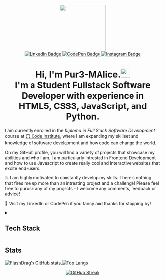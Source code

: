 <div id="header" align="center">
  <img src="https://media.giphy.com/media/paTz7UZbPfTZFRYnnB/giphy.gif" width="150"/>
    <div id="badges">
    <a href="https://www.linkedin.com/in/alice-ford-042729174/">
        <img src="https://img.shields.io/badge/LinkedIn-blue?style=for-the-badge&logo=linkedin&logoColor=white" alt="LinkedIn Badge"/>
    </a>
    <a href="https://codepen.io/Pure_MAlice">
        <img src= "https://img.shields.io/badge/Codepen-000000?style=for-the-badge&logo=codepen&logoColor=white" alt="CodePen Badge"/>
    </a>
    <a href="https://www.instagram.com/as_ford/">
        <img src="https://img.shields.io/badge/Instagram-E4405F?style=for-the-badge&logo=instagram&logoColor=white" alt="Instagram Badge"/>
    </a>
    </div>
    <img src="https://komarev.com/ghpvc/?username=Pure3-MAlice&style=flat-square&color=blue" alt=""/>
    <h1> Hi, I'm <b>Pur3-MAlice</b>.<img src="https://media.giphy.com/media/hvRJCLFzcasrR4ia7z/giphy.gif" width="30px"/> <br>I'm a <b>Student Fullstack Software Developer</b> with experience in HTML5, CSS3, JavaScript, and Python.
    </h1>
</div>


 I am currently enrolled in the _Diploma in Full Stack Software Development_ course at [:o: Code Institute](https://codeinstitute.net), where I am expanding my skillset and knowledge of software development and how code can change the world.

 On my GitHub profile, you will find a variety of projects that showcase my abilities and who I am. I am particularly intrested in Frontend Development and how to use Javascript to create really cool and interactive websites that excite end-users. 

:boom: I am highly motivated to constantly develop my skills. There's nothing that fires me up more than an intresting project and a challenge! Please feel free to puruse any of my projects - I welcome any comments, feedback or advice!

:rocket: Visit my LinkedIn or CodePen if you fancy and thanks for stopping by!



<details><summary><h2>Tech Stack</h2></summary>

- ### Programming Languages
    ![JavaScript](https://img.shields.io/badge/JavaScript-222222?&style=for-the-badge&logo=javascript&logoColor=white&logoWidth=20&labelColor=c2bc15) ![HTML5](https://img.shields.io/badge/HTML5-222222?style=for-the-badge&logo=html5&logoColor=white&logoWidth=20&labelColor=E34F26) ![Css3](https://img.shields.io/badge/CSS3-222222?style=for-the-badge&logo=css3&logoColor=white&logoWidth=20&labelColor=1572B6) ![Python](https://img.shields.io/badge/Python-222222?style=for-the-badge&logo=python&logoColor=white&logoWidth=20&labelColor=366E9C)

- ### Development Environments
    ![VSCode](https://img.shields.io/badge/VSCode-222222?style=for-the-badge&logo=visual%20studio%20code&logoColor=white&logoWidth=20&labelColor=0078D4) ![GITpod](https://img.shields.io/badge/Gitpod-222222?style=for-the-badge&logo=Gitpod&logoColor=white&logoWidth=20&labelColor=FFAE33)

    ![GIT](https://img.shields.io/badge/GIT-222222?style=for-the-badge&logo=GIT&logoColor=white&logoWidth=20&labelColor=E44C30) ![GITHub](https://img.shields.io/badge/GitHub-222222?style=for-the-badge&logo=GitHub&logoColor=000&logoWidth=20&labelColor=C2C2C2)

- ### Hosting
    ![GitHub pages](https://img.shields.io/badge/GitHub%20Pages-222222?style=for-the-badge&logo=GitHub&logoColor=black&logoWidth=20&labelColor=C2C2C2) 

- ### Other tools
    ![Balsamiq](https://img.shields.io/badge/Balsamiq-222222?style=for-the-badge) 
    ![Markdown](https://img.shields.io/badge/Markdown-222222?style=for-the-badge&logo=Markdown&logoColor=white)
    ![Chrome DevTools](https://img.shields.io/badge/Chrome_DevTools-222222?style=for-the-badge&logo=Google-chrome&logoColor=white&logoWidth=20&labelColor=4285F4)
    ![Adobe Photoshop](https://img.shields.io/badge/Adobe%20Photoshop-222222?style=for-the-badge&logo=Adobe%20Photoshop&logoColor=white&logoWidth=20&labelColor=31A8FF) 
    ![Font Awesome](https://img.shields.io/badge/Font_Awesome-222222?style=for-the-badge&logo=fontawesome&logoColor=white&logoWidth=20&labelColor=339AF0)
</details>

## Stats
<p>
    <a href="https://github.com/FlashDrag/github-readme-stats">
      <img align="center" src="https://github-readme-stats.vercel.app/api?username=FlashDrag&count_private=true&show_icons=true&theme=swift&custom_title=FlashDrag's%20GitHub%20Stats&ring_color=E5A585&icon_color=E5A585&text_bold=false" alt="FlashDrag's GitHub stats" />
    </a>
    <a href="https://github.com/FlashDrag/github-readme-stats">
      <img align="center" src="https://github-readme-stats.vercel.app/api/top-langs/?username=FlashDrag&layout=compact&theme=swift" alt="Top Langs" />
    </a>
</p>

<p align="center">
    <a href="https://git.io/streak-stats">
      <img  src="http://github-readme-streak-stats.herokuapp.com?user=FlashDrag&theme=default&date_format=j%20M%5B%20Y%5D&background=F7F7F7&border=E4E2E2&ring=E5A585&fire=E5A585&currStreakLabel=E5A585" alt="GitHub Streak" />
    </a>
</p>